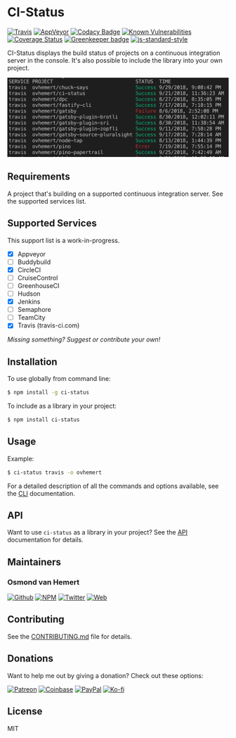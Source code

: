 # CI-Status

[![Travis](https://img.shields.io/travis/com/ovhemert/ci-status.svg?branch=master&logo=travis)](https://travis-ci.com/ovhemert/ci-status)
[![AppVeyor](https://img.shields.io/appveyor/ci/ovhemert/ci-status.svg?logo=appveyor)](https://ci.appveyor.com/project/ovhemert/ci-status)
[![Codacy Badge](https://api.codacy.com/project/badge/Grade/39e011f864c94544bb2535a531c4dd68)](https://www.codacy.com/app/ovhemert/ci-status?utm_source=github.com&amp;utm_medium=referral&amp;utm_content=ovhemert/ci-status&amp;utm_campaign=Badge_Grade)
[![Known Vulnerabilities](https://snyk.io/test/npm/ci-status/badge.svg)](https://snyk.io/test/npm/ci-status)
[![Coverage Status](https://coveralls.io/repos/github/ovhemert/ci-status/badge.svg?branch=master)](https://coveralls.io/github/ovhemert/ci-status?branch=master)
[![Greenkeeper badge](https://badges.greenkeeper.io/ovhemert/ci-status.svg)](https://greenkeeper.io/)
[![js-standard-style](https://img.shields.io/badge/code%20style-standard-brightgreen.svg?style=flat)](http://standardjs.com/)

CI-Status displays the build status of projects on a continuous integration server in the console.
It's also possible to include the library into your own project.

![Screenshot](assets/images/screenshot.png)

## Requirements

A project that's building on a supported continuous integration server.
See the supported services list.

## Supported Services

This support list is a work-in-progress.

- [x] Appveyor
- [ ] Buddybuild
- [x] CircleCI
- [ ] CruiseControl
- [ ] GreenhouseCI
- [ ] Hudson
- [x] Jenkins
- [ ] Semaphore
- [ ] TeamCity
- [x] Travis (travis-ci.com)

*Missing something? Suggest or contribute your own!*

## Installation

To use globally from command line:

```bash
$ npm install -g ci-status
```

To include as a library in your project:

```bash
$ npm install ci-status
```

## Usage

Example:

```bash
$ ci-status travis -o ovhemert
```

For a detailed description of all the commands and options available, see the [CLI](./docs/CLI.md) documentation.

## API

Want to use `ci-status` as a library in your project?
See the [API](./docs/API.md) documentation for details.

## Maintainers

### Osmond van Hemert

[![Github](https://img.shields.io/badge/style-github-333333.svg?logo=github&logoColor=white&label=)](https://github.com/ovhemert)
[![NPM](https://img.shields.io/badge/style-npm-333333.svg?logo=npm&logoColor=&label=)](https://www.npmjs.com/~ovhemert)
[![Twitter](https://img.shields.io/badge/style-twitter-333333.svg?logo=twitter&logoColor=&label=)](https://twitter.com/osmondvanhemert)
[![Web](https://img.shields.io/badge/style-website-333333.svg?logoColor=white&label=&logo=diaspora)](https://www.osmondvanhemert.nl)

## Contributing

See the [CONTRIBUTING.md](./docs/CONTRIBUTING.md) file for details.

## Donations

Want to help me out by giving a donation? Check out these options:

[![Patreon](https://img.shields.io/badge/style-patreon-333333.svg?logo=patreon&logoColor=&label=)](https://www.patreon.com/ovhemert)
[![Coinbase](https://img.shields.io/badge/style-bitcoin-333333.svg?logo=bitcoin&logoColor=&label=)](https://commerce.coinbase.com/checkout/fd177bf0-a89a-481b-889e-22bfce857b75)
[![PayPal](https://img.shields.io/badge/style-paypal-333333.svg?logo=paypal&logoColor=&label=)](https://www.paypal.me/osmondvanhemert)
[![Ko-fi](https://img.shields.io/badge/style-coffee-333333.svg?logo=ko-fi&logoColor=&label=)](http://ko-fi.com/ovhemert)

## License

MIT
